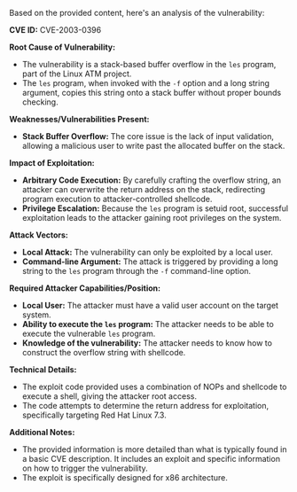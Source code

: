 Based on the provided content, here's an analysis of the vulnerability:

**CVE ID:** CVE-2003-0396

**Root Cause of Vulnerability:**
- The vulnerability is a stack-based buffer overflow in the `les` program, part of the Linux ATM project.
- The `les` program, when invoked with the `-f` option and a long string argument, copies this string onto a stack buffer without proper bounds checking.

**Weaknesses/Vulnerabilities Present:**
- **Stack Buffer Overflow:** The core issue is the lack of input validation, allowing a malicious user to write past the allocated buffer on the stack.

**Impact of Exploitation:**
- **Arbitrary Code Execution:** By carefully crafting the overflow string, an attacker can overwrite the return address on the stack, redirecting program execution to attacker-controlled shellcode.
- **Privilege Escalation:** Because the `les` program is setuid root, successful exploitation leads to the attacker gaining root privileges on the system.

**Attack Vectors:**
- **Local Attack:** The vulnerability can only be exploited by a local user.
- **Command-line Argument:** The attack is triggered by providing a long string to the `les` program through the `-f` command-line option.

**Required Attacker Capabilities/Position:**
- **Local User:** The attacker must have a valid user account on the target system.
- **Ability to execute the `les` program:** The attacker needs to be able to execute the vulnerable `les` program.
- **Knowledge of the vulnerability:** The attacker needs to know how to construct the overflow string with shellcode.

**Technical Details:**
- The exploit code provided uses a combination of NOPs and shellcode to execute a shell, giving the attacker root access.
- The code attempts to determine the return address for exploitation, specifically targeting Red Hat Linux 7.3.

**Additional Notes:**
- The provided information is more detailed than what is typically found in a basic CVE description. It includes an exploit and specific information on how to trigger the vulnerability.
- The exploit is specifically designed for x86 architecture.